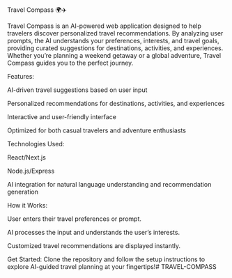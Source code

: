 Travel Compass 🌍✈️

Travel Compass is an AI-powered web application designed to help travelers discover personalized travel recommendations. By analyzing user prompts, the AI understands your preferences, interests, and travel goals, providing curated suggestions for destinations, activities, and experiences. Whether you’re planning a weekend getaway or a global adventure, Travel Compass guides you to the perfect journey.

Features:

AI-driven travel suggestions based on user input

Personalized recommendations for destinations, activities, and experiences

Interactive and user-friendly interface

Optimized for both casual travelers and adventure enthusiasts

Technologies Used:

React/Next.js

Node.js/Express

AI integration for natural language understanding and recommendation generation

How it Works:

User enters their travel preferences or prompt.

AI processes the input and understands the user’s interests.

Customized travel recommendations are displayed instantly.

Get Started:
Clone the repository and follow the setup instructions to explore AI-guided travel planning at your fingertips!# TRAVEL-COMPASS
